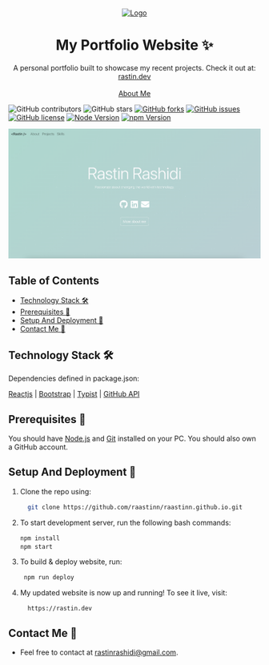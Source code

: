 <!-- PROJECT LOGO -->
<br />
<p align="center">
  <a href="https://github.com/raastinn/raastinn.github.io">
    <img src="https://bit.ly/3oR1QUV" alt="Logo" width="80" height="80">
  </a>
  <h1 align="center">My Portfolio Website ✨</h1>

  <p align="center">
    A personal portfolio built to showcase my recent projects. Check it out at:
    <a href="https://rastin.dev">rastin.dev</a>
    <br />
    <br />
    <a href="https://rastin.dev">About Me</a>
  </p>
</p>

![GitHub contributors](https://img.shields.io/github/contributors/raastinn/raastinn.github.io?color=ffcc66&style=for-the-badge)
![GitHub stars](https://img.shields.io/github/stars/raastinn/raastinn.github.io?color=ffcc66&style=for-the-badge)
[![GitHub forks](https://img.shields.io/github/forks/raastinn/raastinn.github.io?style=for-the-badge)](https://github.com/raastinn/raastinn.github.io/network)
[![GitHub issues](https://img.shields.io/github/issues/raastinn/raastinn.github.io?color=ffcc66&style=for-the-badge)](https://github.com/raastinn/raastinn.github.io/issues)
[![GitHub license](https://img.shields.io/github/license/raastinn/raastinn.github.io?style=for-the-badge)](https://github.com/raastinn/raastinn.github.io/blob/master/LICENSE)
[![Node Version](https://img.shields.io/static/v1?label=Node&message=v16.16.0&color=026e00&style=for-the-badge)](https://nodejs.org)
[![npm Version](https://img.shields.io/static/v1?label=npm&message=8.11.0&color=cb0000&style=for-the-badge)](https://nodejs.org)

[![Site preview](/public/preview.png)](https:/rastin.dev)

## Table of Contents

- [Technology Stack 🛠️](#technology-stack-)
- [Prerequisites 🍪](#prerequisites-)
- [Setup And Deployment 🔧](#setup-and-deployment-)
- [Contact Me 📧](#contact-me-)

## Technology Stack 🛠️

Dependencies defined in package.json:

[Reactjs](https://reactjs.org/)
| [Bootstrap](https://getbootstrap.com/)
| [Typist](https://github.com/jstejada/react-typist)
| [GitHub API](https://developer.github.com/v3/repos/)

## Prerequisites 🍪

You should have [Node.js](https://nodejs.org/en/) and [Git](https://git-scm.com/) installed on your PC. You should also own a GitHub account.

## Setup And Deployment 🔧

1. Clone the repo using:

   ```bash
     git clone https://github.com/raastinn/raastinn.github.io.git
   ```

2. To start development server, run the following bash commands:

   ```bash
   npm install
   npm start
   ```

3. To build & deploy website, run:

   ```bash
    npm run deploy
   ```


4. My updated website is now up and running! To see it live, visit:

   ```https
     https://rastin.dev
   ```

## Contact Me 📧

- Feel free to contact at rastinrashidi@gmail.com.
